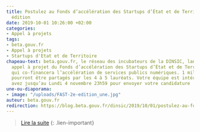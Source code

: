 ```yaml
---
title: Postulez au Fonds d’accélération des Startups d’État et de Territoire ! - 2e
  édition
date: 2019-10-01 10:26:00 +02:00
categories:
- Appel à projets
tags:
- beta.gouv.fr
- Appel à projets
- Startups d'Etat et de Territoire
chapeau-text: beta.gouv.fr, le réseau des incubateurs de la DINSIC, lance le deuxième
  appel à projet du Fonds d’accélération des Startups d’État et de Territoire (FAST),
  qui co-financera l’accélération de services publics numériques. 1 million d’euros
  pourront être partagés par les 4 à 5 lauréats. Votre équipe est intéressée ? Vous
  avez jusqu’au Lundi 4 novembre 23h59 pour envoyer votre candidature !
une-ou-diaporama:
- image: "/uploads/FAST-2e-edition_une.jpg"
auteur: beta.gouv.fr
redirection: https://blog.beta.gouv.fr/dinsic/2019/10/01/postulez-au-fonds-d-acceleration-des-startups-d-etat-2eme-edition/
---
```


> [Lire la suite](https://blog.beta.gouv.fr/dinsic/2019/10/01/postulez-au-fonds-d-acceleration-des-startups-d-etat-2eme-edition/)
{: .lien-important}
